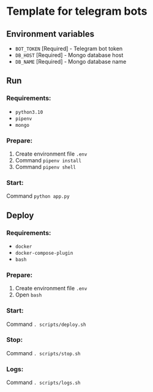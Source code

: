 # Template for telegram bots

## Environment variables

- `BOT_TOKEN` [Required] - Telegram bot token
- `DB_HOST` [Required] - Mongo database host
- `DB_NAME` [Required] - Mongo database name

## Run

### Requirements:

- `python3.10`
- `pipenv`
- `mongo`

### Prepare:

1) Create environment file `.env`
2) Command `pipenv install`
3) Command `pipenv shell`

### Start:

Command `python app.py`

## Deploy

### Requirements:

- `docker`
- `docker-compose-plugin`
- `bash`

### Prepare:

1) Create environment file `.env`
2) Open `bash`

### Start:

Command `. scripts/deploy.sh`

### Stop:

Command `. scripts/stop.sh`

### Logs:

Command `. scripts/logs.sh`
